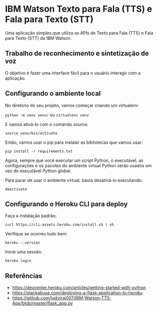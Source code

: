 # IBM Watson Texto para Fala (TTS) e Fala para Texto (STT)
Uma aplicação simples que utiliza as APIs de Texto para Fala (TTS) e Fala para Texto (STT) da IBM Watson.

## Trabalho de reconhecimento e sintetização de voz
O objetivo é fazer uma interface fácil para o usuário interagir com a aplicação.

## Configurando o ambiente local

No diretório do seu projeto, vamos começar criando um virtualenv

`python -m venv venv/` ou `virtualenv venv`

E vamos ativá-lo com o comando source:

`source venv/bin/activate`

Então, vamos usar o pip para instalar as bibliotecas que vamos usar:

`pip install -r requirements.txt`

Agora, sempre que você executar um script Python, o executável, as configurações e os pacotes do ambiente virtual Python serão usados em vez do executável Python global.

Para parar de usar o ambiente virtual, basta desativá-lo executando:

`deactivate`

## Configurando o Heroku CLI para deploy

Faça a instalação padrão:

`curl https://cli-assets.heroku.com/install.sh | sh`

Verifique se ocorreu tudo bem:

`heroku --version`

Inicie uma sessão:

`heroku login`

## Referências

- https://devcenter.heroku.com/articles/getting-started-with-python
- https://stackabuse.com/deploying-a-flask-application-to-heroku
- https://github.com/judytraj007/IBM-Watson-TTS-App/blob/master/flask_app.py